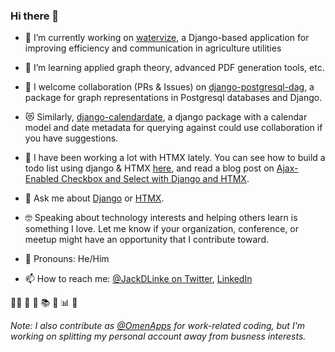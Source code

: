 ### Hi there 👋

- 🔭 I’m currently working on [watervize](https://www.watervize.com), a Django-based application for improving efficiency and communication in agriculture utilities
- 🌱 I’m learning applied graph theory, advanced PDF generation tools, etc.
- 👯 I welcome collaboration (PRs & Issues) on [django-postgresql-dag](https://www.github.com/OmenApps/django-postgresql-dag), a package for graph representations in Postgresql databases and Django.

- 😻 Similarly, [django-calendardate](https://github.com/OmenApps/django-calendardate), a django package with a calendar model and date metadata for querying against could use collaboration if you have suggestions.
- 🤔 I have been working a lot with HTMX lately. You can see how to build a todo list using django & HTMX [here](https://github.com/jacklinke/django-htmx-todo-list), and read a blog post on [Ajax-Enabled Checkbox and Select with Django and HTMX](https://jacklinke.com/2021/web/ajax-enabled-checkbox-and-select-with-django-and-htmx/).
- 💬 Ask me about [Django](https://www.djangoproject.com/) or [HTMX](https://htmx.org/).
- 🤓 Speaking about technology interests and helping others learn is something I love. Let me know if your organization, conference, or meetup might have an opportunity that I contribute toward.
- 🤖 Pronouns: He/Him
- 📫 How to reach me: [@JackDLinke on Twitter](https://twitter.com/JackDLinke/), [LinkedIn](https://www.linkedin.com/in/jacklinke/)

🏳️‍🌈 🥾 🥞 📚 🌵 📊 🚀 

*Note: I also contribute as [@OmenApps](https://www.github.com/OmenApps/) for work-related coding, but I'm working on splitting my personal account away from busness interests.*
